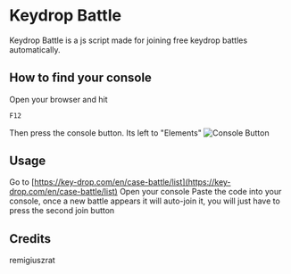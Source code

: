 # Keydrop Battle

Keydrop Battle is a js script made for joining free keydrop battles automatically.

## How to find your console

Open your browser and hit

```bash
F12 
```
Then press the console button. Its left to "Elements"
![Console Button](https://i.ibb.co/fYjtDtr/console.png)
## Usage
Go to [https://key-drop.com/en/case-battle/list](https://key-drop.com/en/case-battle/list)
Open your console
Paste the code into your console, once a new battle appears it will auto-join it, you will just have to press the second join button

## Credits

remigiuszrat
